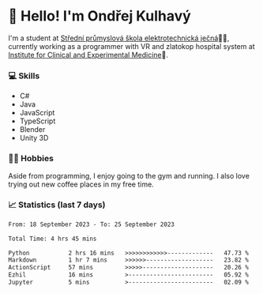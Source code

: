 # 👋 Hello! I'm Ondřej Kulhavý

I'm a student at [Střední průmyslová škola elektrotechnická ječná](https://www.spsejecna.cz/)👨‍🎓, currently working as a programmer with VR and zlatokop hospital system at [Institute for Clinical and Experimental Medicine](https://www.ikem.cz/en/)🏥.

### 💻 Skills
- C#
- Java
- JavaScript
- TypeScript
- Blender
- Unity 3D

### 🏋️‍♂️ Hobbies

Aside from programming, I enjoy going to the gym and running. I also love trying out new coffee places in my free time.

### 📈 Statistics (last 7 days)
<!--START_SECTION:waka-->

```txt
From: 18 September 2023 - To: 25 September 2023

Total Time: 4 hrs 45 mins

Python           2 hrs 16 mins   >>>>>>>>>>>>-------------   47.73 %
Markdown         1 hr 7 mins     >>>>>>-------------------   23.82 %
ActionScript     57 mins         >>>>>--------------------   20.26 %
Ezhil            16 mins         >------------------------   05.92 %
Jupyter          5 mins          >------------------------   02.09 %
```

<!--END_SECTION:waka-->



